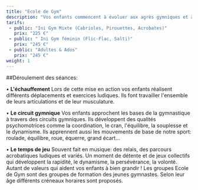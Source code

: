 ```yaml
---
title: "Ecole de Gym"
description: "Vos enfants commencent à évoluer aux agrès gymniques et à effectuer des figures imposées: marcher sur la poutre, tourner autour des barres, traverser à la suspension et à l'appui, faire l'équilibre , la roue. Ils présentent ses différents exercices et valident leurs compétences lors du challenge ANSELME du PSLM. Ils reçoivent à cette occasion une coupe ou une médaille attestant de leur capacité et récompensant le niveau qu'ils ont acquis."
tarifs:
 - public: "Ini Gym Mixte (Cabrioles, Pirouettes, Acrobates)"
   prix: "225 €"
 - public: " Ini Gym féminin (Flic-Flac, Salti)"
   prix: "245 €"
 - public: "Adultes & Ados"
   prix: "245 €"
weight: 1
---
```

##Déroulement des séances:

• **L'échauffement**
Lors de cette mise en action vos enfants réalisent différents déplacements et exercices ludiques. Ils font travailler l'ensemble de leurs articulations et de leur musculature.

• **Le circuit gymnique**
Vos enfants approchent les bases de la gymnastique à travers des circuits gymniques. Ils développent des qualités psychomotrices comme la coordination, le cran, l'équilibre, la souplesse et le dynamisme. Ils apprennent aussi les mouvements de base de notre sport: roulade, équilibre, roue, équerre, grand écart...

• **Le temps de jeu**
Souvent fait en musique: des relais, des parcours acrobatiques ludiques et variés. Un moment de détente et de jeux collectifs qui développent la rapidité, le dynamisme, la persévérance, la volonté. Autant de valeurs qui aident vos enfants à bien grandir !
Les groupes Ecole de Gym sont des groupes de formation des jeunes gymnastes.
Selon leur âge différents créneaux horaires sont proposés.
